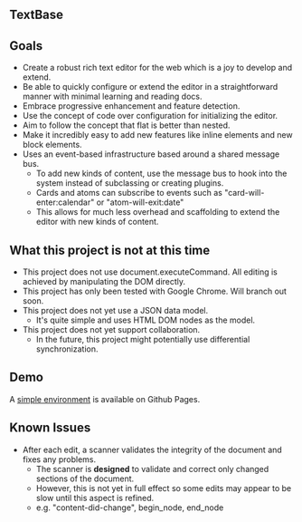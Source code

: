 
## TextBase

## Goals

- Create a robust rich text editor for the web which is a joy to develop and extend. 
- Be able to quickly configure or extend the editor in a straightforward manner with minimal learning and reading docs.
- Embrace progressive enhancement and feature detection.
- Use the concept of code over configuration for initializing the editor.
- Aim to follow the concept that flat is better than nested.
- Make it incredibly easy to add new features like inline elements and new block elements.
- Uses an event-based infrastructure based around a shared message bus.
	- To add new kinds of content, use the message bus to hook into the system instead of subclassing or creating plugins.
	- Cards and atoms can subscribe to events such as "card-will-enter:calendar" or "atom-will-exit:date"
	- This allows for much less overhead and scaffolding to extend the editor with new kinds of content.

## What this project is not at this time

- This project does not use document.executeCommand. All editing is achieved by manipulating the DOM directly.
- This project has only been tested with Google Chrome. Will branch out soon.
- This project does not yet use a JSON data model.
	- It's quite simple and uses HTML DOM nodes as the model.
- This project does not yet support collaboration.
	- In the future, this project might potentially use differential synchronization.

## Demo

A [simple environment](https://simplygreatwork.github.io/textbase/) is available on Github Pages.

## Known Issues

- After each edit, a scanner validates the integrity of the document and fixes any problems.
	- The scanner is **designed** to validate and correct only changed sections of the document.
	- However, this is not yet in full effect so some edits may appear to be slow until this aspect is refined.
	- e.g. "content-did-change", begin_node, end_node
